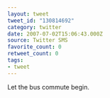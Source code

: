 ```yaml
---
layout: tweet
tweet_id: "130814692"
category: twitter
date: 2007-07-02T15:06:43.000Z
source: Twitter SMS
favorite_count: 0
retweet_count: 0
tags:
- tweet
---
```


Let the bus commute begin.
